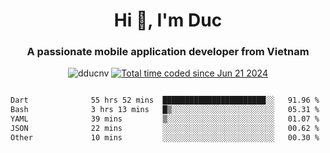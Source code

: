<h1 align="center">
  Hi 👋, I'm  Duc</h1>
<h3 align="center">A passionate mobile application developer from Vietnam</h3>  
  
<p align="center"> <img src="https://komarev.com/ghpvc/?username=dducnv&label=Profile%20views&color=0e75b6&style=flat" alt="dducnv" /> 
<a href="https://wakatime.com/@4d2a2cd9-1bcb-4dd1-84a4-dce128a35137"><img src="https://wakatime.com/badge/user/4d2a2cd9-1bcb-4dd1-84a4-dce128a35137.svg" alt="Total time coded since Jun 21 2024" /></a>
</p>  

<div style="width: 100vw; overflow-x: auto; flex:center">
  <!--START_SECTION:waka-->

```txt
Dart              55 hrs 52 mins  ███████████████████████░░   91.96 %
Bash              3 hrs 13 mins   █▒░░░░░░░░░░░░░░░░░░░░░░░   05.31 %
YAML              39 mins         ▒░░░░░░░░░░░░░░░░░░░░░░░░   01.07 %
JSON              22 mins         ░░░░░░░░░░░░░░░░░░░░░░░░░   00.62 %
Other             10 mins         ░░░░░░░░░░░░░░░░░░░░░░░░░   00.30 %
```

<!--END_SECTION:waka-->
</div>




  
